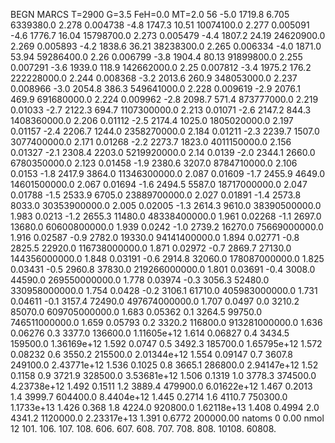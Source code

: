 BEGN
MARCS T=2900 G=3.5 FeH=0.0 MT=2.0
                  56
-5.0 1719.8 6.705 6339380.0 2.278 0.004738 
-4.8 1747.3 10.51 10074100.0 2.277 0.005091 
-4.6 1776.7 16.04 15798700.0 2.273 0.005479 
-4.4 1807.2 24.19 24620900.0 2.269 0.005893 
-4.2 1838.6 36.21 38238300.0 2.265 0.006334 
-4.0 1871.0 53.94 59286400.0 2.26 0.006799 
-3.8 1904.4 80.13 91899800.0 2.255 0.007291 
-3.6 1939.0 118.9 142662000.0 2.25 0.007812 
-3.4 1975.2 176.2 222228000.0 2.244 0.008368 
-3.2 2013.6 260.9 348053000.0 2.237 0.008966 
-3.0 2054.8 386.3 549641000.0 2.228 0.009619 
-2.9 2076.1 469.9 691680000.0 2.224 0.009962 
-2.8 2098.7 571.4 873777000.0 2.219 0.01033 
-2.7 2122.3 694.7 1107300000.0 2.213 0.01071 
-2.6 2147.2 844.3 1408360000.0 2.206 0.01112 
-2.5 2174.4 1025.0 1805020000.0 2.197 0.01157 
-2.4 2206.7 1244.0 2358270000.0 2.184 0.01211 
-2.3 2239.7 1507.0 3077400000.0 2.171 0.01268 
-2.2 2273.7 1823.0 4011150000.0 2.156 0.01327 
-2.1 2308.4 2203.0 5219920000.0 2.14 0.0139 
-2.0 2344.1 2660.0 6780350000.0 2.123 0.01458 
-1.9 2380.6 3207.0 8784710000.0 2.106 0.0153 
-1.8 2417.9 3864.0 11346300000.0 2.087 0.01609 
-1.7 2455.9 4649.0 14601500000.0 2.067 0.01694 
-1.6 2494.5 5587.0 18717000000.0 2.047 0.01788 
-1.5 2533.9 6705.0 23889700000.0 2.027 0.01891 
-1.4 2573.8 8033.0 30353900000.0 2.005 0.02005 
-1.3 2614.3 9610.0 38390500000.0 1.983 0.0213 
-1.2 2655.3 11480.0 48338400000.0 1.961 0.02268 
-1.1 2697.0 13680.0 60600800000.0 1.939 0.0242 
-1.0 2739.2 16270.0 75669000000.0 1.916 0.02587 
-0.9 2782.0 19330.0 94141400000.0 1.894 0.02771 
-0.8 2825.5 22920.0 116738000000.0 1.871 0.02972 
-0.7 2869.7 27130.0 144356000000.0 1.848 0.03191 
-0.6 2914.8 32060.0 178087000000.0 1.825 0.03431 
-0.5 2960.8 37830.0 219266000000.0 1.801 0.03691 
-0.4 3008.0 44590.0 269550000000.0 1.778 0.03974 
-0.3 3056.3 52480.0 330958000000.0 1.754 0.0428 
-0.2 3106.1 61710.0 405983000000.0 1.731 0.04611 
-0.1 3157.4 72490.0 497674000000.0 1.707 0.0497 
0.0 3210.2 85070.0 609705000000.0 1.683 0.05362 
0.1 3264.5 99750.0 746511000000.0 1.659 0.05793 
0.2 3320.2 116800.0 913281000000.0 1.636 0.06276 
0.3 3377.0 136600.0 1.11605e+12 1.614 0.06827 
0.4 3434.5 159500.0 1.36169e+12 1.592 0.0747 
0.5 3492.3 185700.0 1.65795e+12 1.572 0.08232 
0.6 3550.2 215500.0 2.01344e+12 1.554 0.09147 
0.7 3607.8 249100.0 2.43771e+12 1.536 0.1025 
0.8 3665.1 286800.0 2.94147e+12 1.52 0.1158 
0.9 3721.9 328500.0 3.53681e+12 1.506 0.1319 
1.0 3778.3 374500.0 4.23738e+12 1.492 0.1511 
1.2 3889.4 479900.0 6.01622e+12 1.467 0.2013 
1.4 3999.7 604400.0 8.4404e+12 1.445 0.2714 
1.6 4110.7 750300.0 1.1733e+13 1.426 0.368 
1.8 4224.0 920800.0 1.62118e+13 1.408 0.4994 
2.0 4341.2 1120000.0 2.23317e+13 1.391 0.6772 
200000.00
natoms              0      0.00
nmol          12
          101.         106.       107.      108.         606.        607.        608.
          707.         708.       808.    10108.       60808.
